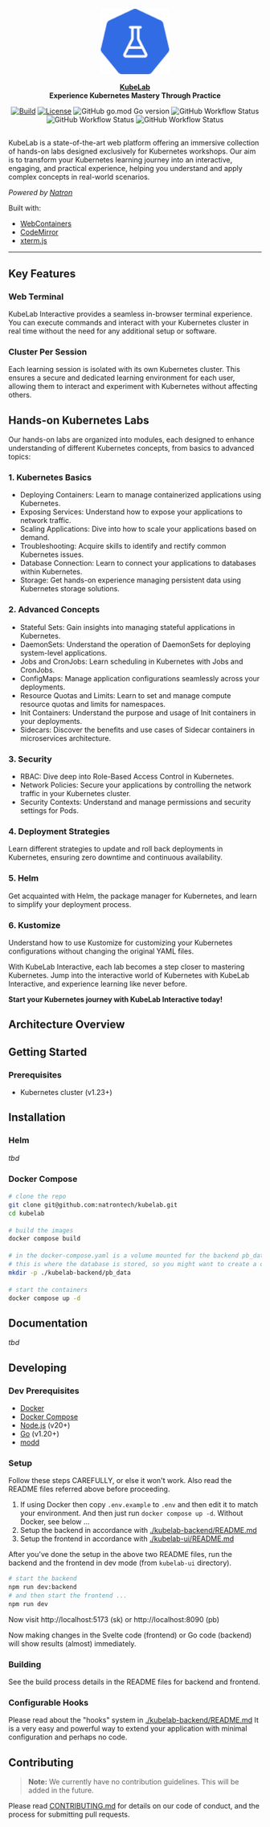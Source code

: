 <p align="center">
    <a href="https://kubelab.natron.io">
        <img height="130px" src="assets/kubelab-logo.png" />
    </a>
</p>

<p align="center">
  <strong>
    <a href="https://kubelab.natron.io/">KubeLab</a>
    <br />
		Experience Kubernetes Mastery Through Practice
  </strong>
</p>

<p align="center">
  <a href="https://github.com/natrontech/kubelab/issues"><img
    src="https://img.shields.io/github/issues/natrontech/kubelab"
    alt="Build"
  /></a>
  <a href="https://github.com/natrontech/kubelab"><img
    src="https://img.shields.io/github/license/natrontech/kubelab"
    alt="License"
  /></a>
	<img alt="GitHub go.mod Go version" src="https://img.shields.io/github/go-mod/go-version/natrontech/kubelab/main/kubelab-backend?label=Go%20Version" />
	<img alt="GitHub Workflow Status" src="https://img.shields.io/github/actions/workflow/status/natrontech/kubelab/ci.yml?label=CI" />
	<img alt="GitHub Workflow Status" src="https://img.shields.io/github/actions/workflow/status/natrontech/kubelab/codeql.yml?label=CodeQL" />
	<img alt="GitHub Workflow Status" src="https://img.shields.io/github/actions/workflow/status/natrontech/kubelab/docker-release.yml?label=Docker%20Release" />
</p>

<h2></h2>

KubeLab is a state-of-the-art web platform offering an immersive collection of hands-on labs designed exclusively for Kubernetes workshops. Our aim is to transform your Kubernetes learning journey into an interactive, engaging, and practical experience, helping you understand and apply complex concepts in real-world scenarios.

*Powered by [Natron](https://natron.io)*

Built with:

- [WebContainers](https://webcontainers.io)
- [CodeMirror](https://codemirror.net/)
- [xterm.js](https://xtermjs.org/)

---

## Key Features

### Web Terminal
KubeLab Interactive provides a seamless in-browser terminal experience. You can execute commands and interact with your Kubernetes cluster in real time without the need for any additional setup or software.

### Cluster Per Session
Each learning session is isolated with its own Kubernetes cluster. This ensures a secure and dedicated learning environment for each user, allowing them to interact and experiment with Kubernetes without affecting others.

## Hands-on Kubernetes Labs
Our hands-on labs are organized into modules, each designed to enhance understanding of different Kubernetes concepts, from basics to advanced topics:

### 1. Kubernetes Basics
- Deploying Containers: Learn to manage containerized applications using Kubernetes.
- Exposing Services: Understand how to expose your applications to network traffic.
- Scaling Applications: Dive into how to scale your applications based on demand.
- Troubleshooting: Acquire skills to identify and rectify common Kubernetes issues.
- Database Connection: Learn to connect your applications to databases within Kubernetes.
- Storage: Get hands-on experience managing persistent data using Kubernetes storage solutions.

### 2. Advanced Concepts
- Stateful Sets: Gain insights into managing stateful applications in Kubernetes.
- DaemonSets: Understand the operation of DaemonSets for deploying system-level applications.
- Jobs and CronJobs: Learn scheduling in Kubernetes with Jobs and CronJobs.
- ConfigMaps: Manage application configurations seamlessly across your deployments.
- Resource Quotas and Limits: Learn to set and manage compute resource quotas and limits for namespaces.
- Init Containers: Understand the purpose and usage of Init containers in your deployments.
- Sidecars: Discover the benefits and use cases of Sidecar containers in microservices architecture.

### 3. Security
- RBAC: Dive deep into Role-Based Access Control in Kubernetes.
- Network Policies: Secure your applications by controlling the network traffic in your Kubernetes cluster.
- Security Contexts: Understand and manage permissions and security settings for Pods.

### 4. Deployment Strategies
Learn different strategies to update and roll back deployments in Kubernetes, ensuring zero downtime and continuous availability.

### 5. Helm
Get acquainted with Helm, the package manager for Kubernetes, and learn to simplify your deployment process.

### 6. Kustomize
Understand how to use Kustomize for customizing your Kubernetes configurations without changing the original YAML files.

With KubeLab Interactive, each lab becomes a step closer to mastering Kubernetes. Jump into the interactive world of Kubernetes with KubeLab Interactive, and experience learning like never before.

**Start your Kubernetes journey with KubeLab Interactive today!**

## Architecture Overview

<!-- <p align="center">
	<img alt="Architecture Overview" src="assets/kubelab-architecture.png" />
</p> -->

## Getting Started

### Prerequisites

- Kubernetes cluster (v1.23+)

## Installation

### Helm

*tbd*

### Docker Compose

```bash
# clone the repo
git clone git@github.com:natrontech/kubelab.git
cd kubelab

# build the images
docker compose build

# in the docker-compose.yaml is a volume mounted for the backend pb_data
# this is where the database is stored, so you might want to create a directory for it or change the path
mkdir -p ./kubelab-backend/pb_data

# start the containers
docker compose up -d
```

## Documentation

*tbd*

## Developing

### Dev Prerequisites

- [Docker](https://docs.docker.com/get-docker/)
- [Docker Compose](https://docs.docker.com/compose/install/)
- [Node.js](https://nodejs.org/en/download/) (v20+)
- [Go](https://golang.org/doc/install) (v1.20+)
- [modd](https://github.com/cortesi/modd/releases)

### Setup

Follow these steps CAREFULLY, or else it won't work. Also read the README files referred above before proceeding.

1. If using Docker then copy `.env.example` to `.env` and then edit it to match your environment. And then just run `docker compose up -d`. Without Docker, see below ...
2. Setup the backend in accordance with [./kubelab-backend/README.md](./kubelab-backend/README.md)
3. Setup the frontend in accordance with [./kubelab-ui/README.md](./kubelab-ui/README.md)

After you've done the setup in the above two README files, run
the backend and the frontend in dev mode (from `kubelab-ui` directory).

```bash
# start the backend
npm run dev:backend
# and then start the frontend ...
npm run dev
```

Now visit http://localhost:5173 (sk) or http://localhost:8090 (pb)

Now making changes in the Svelte code (frontend) or Go code (backend) will show
results (almost) immediately.

### Building

See the build process details in the README files for backend and frontend.

### Configurable Hooks

Please read about the "hooks" system in [./kubelab-backend/README.md](./kubelab-backend/README.md)
It is a very easy and powerful way to extend your application with minimal
configuration and perhaps no code.

## Contributing

> **Note:** We currently have no contribution guidelines. This will be added in the future.

Please read [CONTRIBUTING.md](CONTRIBUTING.md) for details on our code of conduct, and the process for submitting pull requests.

